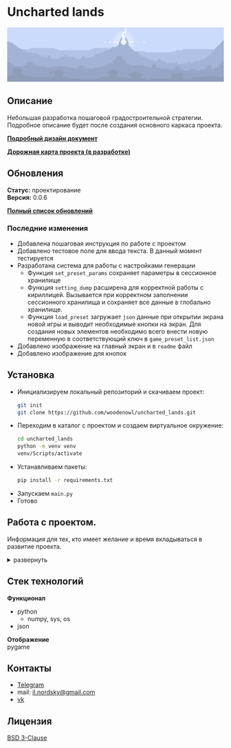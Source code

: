 # Uncharted lands
![](back/data/image/system/readme_img_1_L.png)
## Описание
Небольшая разработка пошаговой градостроительной стратегии.
Подробное описание будет после создания основного каркаса проекта.

**[Подробный дизайн документ](design_document/MAIN.md)**

**[Дорожная карта проекта (в разработке)](updates_log/ROADMAP.md)**
## Обновления
**Статус:** проектирование\
**Версия:** 0.0.6

**[Полный список обновлений](updates_log/README.md)**
### Последние изменения
- Добавлена пошаговая инструкция по работе с проектом
- Добавлено тестовое поле для ввода текста. В данный момент тестируется
- Разработана система для работы с настройками генерации
    - Функция `set_preset_params` сохраняет параметры в сессионное хранилище
    - Функция `setting_dump` расширена для корректной работы с кириллицей. 
      Вызывается при корректном заполнении сессионного хранилища и сохраняет все данные в
      глобально хранилище.
    - Функция `load_preset` загружает `json` данные при открытии экрана новой игры и выводит
    необходимые кнопки на экран. Для создания новых элементов необходимо всего внести новую переменную
      в соответствующий ключ в `game_preset_list.json`
- Добавлено изображение на главный экран и в `readme` файл
- Добавлено изображение для кнопок

## Установка
- Инициализируем локальный репозиторий и скачиваем проект:
    ```bash
  git init
  git clone https://github.com/woodenowl/uncharted_lands.git
    ```
- Переходим в каталог с проектом и создаем виртуальное окружение:
    ```bash
  cd uncharted_lands
  python -m venv venv
  venv/Scripts/activate
    ```
- Устанавливаем пакеты:
    ```bash
  pip install -r requirements.txt
    ```
- Запускаем ```main.py```
- Готово
## Работа с проектом.
Информация для тех, кто имеет желание и время вкладываться в развитие проекта.
<details>
<summary>развернуть</summary>
 
  ### Создание своей ветки
  - Создаём свою ветку.
    ```bash
      git branch your_name
    ```
  - Переключаемся в неё.
    ```bash
      git checkout your_name
    ```
  - **Дальнейшие ```push``` и ```pull``` делаем ТОЛЬКО в неё !**
  ### Работа с веткой
  - Загружаем изменения из основной ветки.
    ```bash
      git pull origin dev
    ```
  - Загружаем изменения из своей ветки.
    ```bash
      git pull origin your_name
    ```
  - Выгружаем изменения в свою ветку.
    ```bash
      git push origin your_name
    ```
  ### Выгрузка изменений в основную ветку.
  - После внесения изменений в свою ветку создаём ```Pull requests```:
    - Переходим в [Pull requests](https://github.com/woodenowl/uncharted_lands/pulls).
    - Нажимаем ```New pull request```.
    - Выбираем свою ветку.
    - Пишем комментарий по проделанной работе и указываем меня в ```Reviewers```.
    - Нажимаем ```Create pull request```.
  - Ожидаем проверки изменений (может уйти от нескольких часов до суток. Зависит от свободного времени).
  - После создания ```Pull requests``` и до его подтверждения не делаем ```push``` в эту ветку.

</details>

## Стек технологий
**Функционал**
- python 
  - numpy, sys, os
- json

**Отображение**\
pygame


## Контакты
- [Telegram](https://t.me/snowfox_x)
- mail: il.nordsky@gmail.com
- [vk](https://vk.com/ilnord)

## Лицензия
[BSD 3-Clause](https://choosealicense.com/licenses/bsd-3-clause/)
